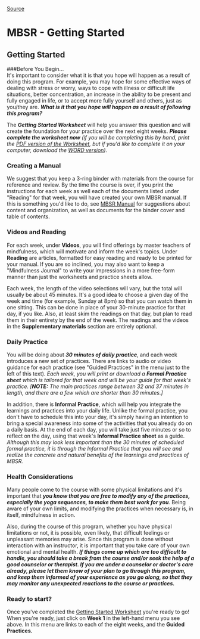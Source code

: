 
[Source](http://palousemindfulness.com/selfguidedMBSR_gettingstarted.html "Permalink to MBSR - Getting Started")

# MBSR - Getting Started

## Getting Started

###Before You Begin...  
It's important to consider what it is that you hope will happen as a result of doing this program. For example, you may hope for some effective ways of dealing with stress or worry, ways to cope with illness or difficult life situations, better concentration, an increase in the ability to be present and fully engaged in life, or to accept more fully yourself and others, just as you/they are. **_What is it that you hope will happen as a result of following this program?_**

The _**Getting Started Worksheet**_ will help you answer this question and will create the foundation for your practice over the next eight weeks. **_Please complete the worksheet now_** _(if you will be completing this by hand, print the [PDF version of the Worksheet][38], but if you'd like to complete it on your computer, download the [WORD version][39])._

### Creating a Manual  
We suggest that you keep a 3-ring binder with materials from the course for reference and review. By the time the course is over, if you print the instructions for each week as well each of the documents listed under "Reading" for that week, you will have created your own MBSR manual. If this is something you'd like to do, see [MBSR Manual][16] for suggestions about content and organization, as well as documents for the binder cover and table of contents.

### Videos and Reading  
For each week, under **Videos**, you will find offerings by master teachers of mindfulness, which will motivate and inform the week's topics. Under **Reading** are articles, formatted for easy reading and ready to be printed for your manual. If you are so inclined, you may also want to keep a "Mindfulness Journal" to write your impressions in a more free-form manner than just the worksheets and practice sheets allow.

Each week, the length of the video selections will vary, but the total will usually be about 45 minutes. It's a good idea to choose a given day of the week and time (for example, Sunday at 8pm) so that you can watch them in one sitting. This can be done in place of your 30-minute practice for that day, if you like. Also, at least skim the readings on that day, but plan to read them in their entirety by the end of the week. The readings and the videos in the **Supplementary materials** section are entirely optional.

### Daily Practice  
You will be doing about _**30 minutes of daily practice**_, and each week introduces a new set of practices. There are links to audio or video guidance for each practice (see "Guided Practices" in the menu just to the left of this text). _Each week, you will print or download a **Formal Practice sheet** which is tailored for that week and will be your guide for that week's practice. [**NOTE:** The main practices range between 32 and 37 minutes in length, and there are a few which are shorter than 30 minutes.]_

In addition, there is **Informal Practice**, which will help you integrate the learnings and practices into your daily life. Unlike the formal practice, you don't have to schedule this into your day, it's simply having an intention to bring a special awareness into some of the activities that you already do on a daily basis. At the end of each day, you will take just five minutes or so to reflect on the day, using that week's **Informal Practice sheet** as a guide. _Although this may look less important than the 30 minutes of scheduled formal practice, it is through the Informal Practice that you will see and realize the concrete and natural benefits of the learnings and practices of MBSR._

### Health Considerations  
Many people come to the course with some physical limitations and it's important that _**you know that you are free to modify any of the practices, especially the yoga sequences, to make them best work for you**_. Being aware of your own limits, and modifying the practices when necessary is, in itself, mindfulness in action.  
  
Also, during the course of this program, whether you have physical limitations or not, it is possible, even likely, that difficult feelings or unpleasant memories may arise. Since this program is done without interaction with an instructor, it is important that you take care of your own emotional and mental health. _**If things come up which are too difficult to handle, you should take a break from the course and/or seek the help of a good counselor or therapist. If you are under a counselor or doctor's care already, please let them know of your plan to go through this program, and keep them informed of your experience as you go along, so that they may monitor any unexpected reactions to the course or practices.**_

### Ready to start?  
Once you've completed the [Getting Started Worksheet][38] you're ready to go! When you're ready, just click on **Week 1** in the left-hand menu you see above. In this menu are links to each of the eight weeks, and the **Guided Practices.**  


[1]: http://palousemindfulness.com/art/docbox-translate-flip.jpg
[2]: http://palousemindfulness.com/art/clouds1_middle_570x22.jpg
[3]: http://palousemindfulness.com/art/logo-youtube_22.gif
[4]: http://palousemindfulness.com/art/logo-facebook_22.gif
[5]: http://palousemindfulness.com/art/clouds2_title_950x115.jpg
[6]: index.html
[7]: testimonials/index.html
[8]: graduates.html
[9]: resources.html
[10]: contact.html
[11]: quotes.html
[12]: whats-new.html
[13]: selfguidedMBSR_ataglance.md
[14]: selfguidedMBSR_week0.md
[15]: selfguidedMBSR_gettingstarted.md
[16]: selfguidedMBSR_manual.md
[17]: selfguidedMBSR_week1.md
[18]: selfguidedMBSR_week2.md
[19]: selfguidedMBSR_week3.md
[20]: selfguidedMBSR_week4.md
[21]: selfguidedMBSR_week5.md
[22]: selfguidedMBSR_week5b.md
[23]: selfguidedMBSR_week6.md
[24]: selfguidedMBSR_week7.md
[25]: selfguidedMBSR_week8.md
[26]: selfguidedMBSR_certificate.html
[27]: guidedmeditations.html
[28]: meditations/bodyscan.html
[29]: meditations/sittingmeditation.html
[30]: meditations/yoga1.html
[31]: meditations/yoga2.html
[32]: meditations/soften-soothe-allow.html
[33]: meditations/RAIN.html
[34]: meditations/mountain.html
[35]: meditations/lake.html
[36]: meditations/lovingkindness.html
[37]: meditations/silent30min.html
[38]: docs/gettingstarted.pdf
[39]: docs/gettingstarted.docx
[40]: http://palousemindfulness.com/art/gettingstarted_170.jpg
[41]: http://palousemindfulness.com/art/manual-photo_170.jpg
